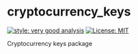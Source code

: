 # cryptocurrency_keys

[![style: very good analysis][very_good_analysis_badge]][very_good_analysis_link]
[![License: MIT][license_badge]][license_link]

Cryptocurrency keys package

[license_badge]: https://img.shields.io/badge/license-MIT-blue.svg
[license_link]: https://opensource.org/licenses/MIT
[very_good_analysis_badge]: https://img.shields.io/badge/style-very_good_analysis-B22C89.svg
[very_good_analysis_link]: https://pub.dev/packages/very_good_analysis